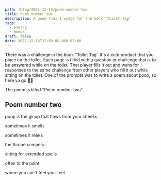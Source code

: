 ```yaml
---
path: /blog/2021-12-16/poem-number-two
title: Poem number two
description: A poem that I wrote for the book "Toilet Tag"
tags:
  - poetry
  - humor
draft: false
date: 2021-12-16T12:00:00.000-07:00
---
```

There was a challenge in the book "Toilet Tag'. It's a cute product that you place on the toilet. Each page is filled with a question or challenge that is to be answered while on the toilet. That player fills it out and waits for responses to the same challenge from other players who fill it out while sitting on the toilet. One of the prompts was to write a poem about poop, so here ya go 🤷‍♀️

The poem is titled "Poem number two"

## Poem number two

poop is the gloop that flows from your cheeks

sometimes it smells

sometimes it reeks

the throne compels

sitting for extended spells

often to the point

where you can't feel your feet